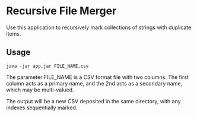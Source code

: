 # Recursive File Merger
Use this application to recursively mark collections of strings with duplicate items.

## Usage
```
java -jar app.jar FILE_NAME.csv
```

The parameter FILE_NAME is a CSV format file with two columns. The first column acts as a primary name, and the 2nd acts as a secondary name, which may be multi-valued.

The output will be a new CSV deposited in the same directory, with any indexes sequentially marked.
